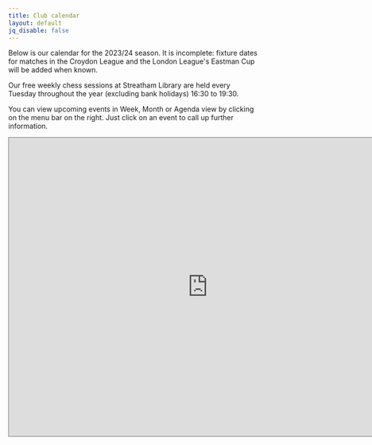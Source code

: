 ```yaml
---
title: Club calendar
layout: default
jq_disable: false
---
```




Below is our calendar for the 2023/24 season. It is incomplete: fixture dates for matches in the Croydon League and the London League's Eastman Cup will be added when known.

Our free weekly chess sessions at Streatham Library are held every Tuesday throughout the year (excluding bank holidays) 16:30 to 19:30.

You can view upcoming events in Week, Month or Agenda view by clicking on the menu bar on the right. Just click on an event to call up further information.  

<iframe src="https://calendar.google.com/calendar/embed?height=600&wkst=1&bgcolor=%23ffffff&ctz=Europe%2FLondon&src=aGQ3MmNyMDZnOG1ybDQ1cGlvZmxqbHM3Y3NAZ3JvdXAuY2FsZW5kYXIuZ29vZ2xlLmNvbQ&color=%23E67C73" style="border:solid 1px #777" width="800" height="600" frameborder="0" scrolling="no"></iframe>

<!-- comment out previous Excel embed which doesn't seem to work any more

<div id="myExcelDiv" style="width: 640px; height: 750px"></div>https://calendar.google.com/calendar/u/0?cid=aGQ3MmNyMDZnOG1ybDQ1cGlvZmxqbHM3Y3NAZ3JvdXAuY2FsZW5kYXIuZ29vZ2xlLmNvbQ
<script type="text/javascript" src="https://r.office.microsoft.com/r/rlidExcelWLJS?v=1&kip=1"></script>
<script type="text/javascript">
	/*<iframe src="https://calendar.google.com/calendar/embed?height=600&wkst=1&bgcolor=%23ffffff&ctz=Europe%2FLondon&src=aGQ3MmNyMDZnOG1ybDQ1cGlvZmxqbHM3Y3NAZ3JvdXAuY2FsZW5kYXIuZ29vZ2xlLmNvbQ&color=%23E67C73" style="border:solid 1px #777" width="800" height="600" frameborder="0" scrolling="no"></iframe>
	 * This code uses the Microsoft Office Excel Javascript object model to programmatically insert the
	 * Excel Web App into a div with id=myExcelDiv. The full API is documented at
	 * https://msdn.microsoft.com/en-GB/library/hh315812.aspx. There you can find out how to programmatically get
	 * values from your Excel file and how to use the rest of the object model. 
	 */

	// Use this file token to reference Calendar1718-jp.xlsx in Excel's APIs
	var fileToken = "SD8EB2B688CF6DF930!136/-8164262475757389520/t=0&s=0&v=!ACv-r5NcGUiUnHI";

	// run the Excel load handler on page load
	if (window.attachEvent) {
		window.attachEvent("onload", loadEwaOnPageLoad);
	} else {
		window.addEventListener("DOMContentLoaded", loadEwaOnPageLoad, false);
	}

	function loadEwaOnPageLoad() {
		var props = {
			item: "'Sheet1'!A1:O117",
			/* item: "'Sheet1'", */
			uiOptions: {
				showGridlines: false,
				showParametersTaskPane: false
			},
			interactivityOptions: {
				allowTypingAndFormulaEntry: false,
				allowParameterModification: false,
				allowSorting: false,
				allowFiltering: false,
				allowPivotTableInteractivity: false
			}
		};

		Ewa.EwaControl.loadEwaAsync(fileToken, "myExcelDiv", props, onEwaLoaded);
	}

	function onEwaLoaded(result) {
		/*
		 * Add code here to interact with the embedded Excel web app.
		 * Find out more at https://msdn.microsoft.com/en-GB/library/hh315812.aspx.
		 */
	}
</script>
//-->

<!-- Comment out old calendar code for now
{% include calendar.html json="'/assets/calendar2015.json'" %}

[Master calendar (PDF)](/assets/calendar2016.pdf)
//-->

